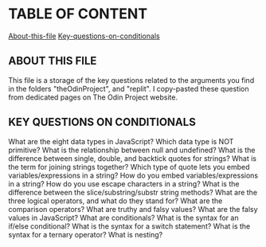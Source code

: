 # TABLE OF CONTENT
[About-this-file](#about-this-file)
[Key-questions-on-conditionals](#key-questions-on-conditionals)

## ABOUT THIS FILE
This file is a storage of the key questions related to the arguments you find in the folders "theOdinProject", and "replit". 
I copy-pasted these question from dedicated pages on The Odin Project website.

## KEY QUESTIONS ON CONDITIONALS
What are the eight data types in JavaScript?
Which data type is NOT primitive?
What is the relationship between null and undefined?
What is the difference between single, double, and backtick quotes for strings?
What is the term for joining strings together?
Which type of quote lets you embed variables/expressions in a string?
How do you embed variables/expressions in a string?
How do you use escape characters in a string?
What is the difference between the slice/substring/substr string methods?
What are the three logical operators, and what do they stand for?
What are the comparison operators?
What are truthy and falsy values?
What are the falsy values in JavaScript?
What are conditionals?
What is the syntax for an if/else conditional?
What is the syntax for a switch statement?
What is the syntax for a ternary operator?
What is nesting?